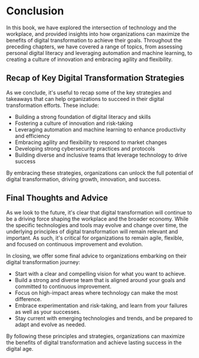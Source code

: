 # Conclusion

In this book, we have explored the intersection of technology and the workplace, and provided insights into how organizations can maximize the benefits of digital transformation to achieve their goals. Throughout the preceding chapters, we have covered a range of topics, from assessing personal digital literacy and leveraging automation and machine learning, to creating a culture of innovation and embracing agility and flexibility.

Recap of Key Digital Transformation Strategies
----------------------------------------------

As we conclude, it's useful to recap some of the key strategies and takeaways that can help organizations to succeed in their digital transformation efforts. These include:

* Building a strong foundation of digital literacy and skills
* Fostering a culture of innovation and risk-taking
* Leveraging automation and machine learning to enhance productivity and efficiency
* Embracing agility and flexibility to respond to market changes
* Developing strong cybersecurity practices and protocols
* Building diverse and inclusive teams that leverage technology to drive success

By embracing these strategies, organizations can unlock the full potential of digital transformation, driving growth, innovation, and success.

Final Thoughts and Advice
-------------------------

As we look to the future, it's clear that digital transformation will continue to be a driving force shaping the workplace and the broader economy. While the specific technologies and tools may evolve and change over time, the underlying principles of digital transformation will remain relevant and important. As such, it's critical for organizations to remain agile, flexible, and focused on continuous improvement and evolution.

In closing, we offer some final advice to organizations embarking on their digital transformation journey:

* Start with a clear and compelling vision for what you want to achieve.
* Build a strong and diverse team that is aligned around your goals and committed to continuous improvement.
* Focus on high-impact areas where technology can make the most difference.
* Embrace experimentation and risk-taking, and learn from your failures as well as your successes.
* Stay current with emerging technologies and trends, and be prepared to adapt and evolve as needed.

By following these principles and strategies, organizations can maximize the benefits of digital transformation and achieve lasting success in the digital age.